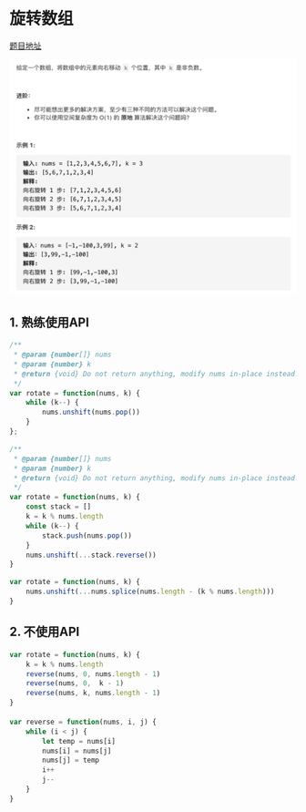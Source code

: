 # 旋转数组

[题目地址](https://leetcode-cn.com/problems/rotate-array/)

![题目描述](https://github.com/AngelaBiuBiuBiu/my-leetcode/blob/main/assets/189.png)

## 1. 熟练使用API

```js
/**
 * @param {number[]} nums
 * @param {number} k
 * @return {void} Do not return anything, modify nums in-place instead.
 */
var rotate = function(nums, k) {
    while (k--) {
        nums.unshift(nums.pop())
    }
};
```

```js
/**
 * @param {number[]} nums
 * @param {number} k
 * @return {void} Do not return anything, modify nums in-place instead.
 */
var rotate = function(nums, k) {
    const stack = []
    k = k % nums.length
    while (k--) {
        stack.push(nums.pop())
    }
    nums.unshift(...stack.reverse())
}
```

```js
var rotate = function(nums, k) {
    nums.unshift(...nums.splice(nums.length - (k % nums.length)))
}
```

## 2. 不使用API

```js
var rotate = function(nums, k) {
    k = k % nums.length
    reverse(nums, 0, nums.length - 1)
    reverse(nums, 0,  k - 1)
    reverse(nums, k, nums.length - 1)
}

var reverse = function(nums, i, j) {
    while (i < j) {
        let temp = nums[i]
        nums[i] = nums[j]
        nums[j] = temp
        i++
        j--
    }
}
```
